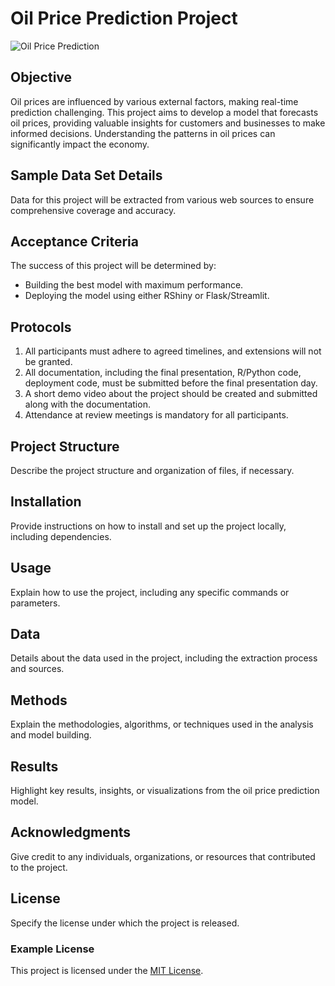 # Oil Price Prediction Project
![Oil Price Prediction](https://media.istockphoto.com/photos/crude-oil-price-predictions-picture-id1215079315)
## Objective
Oil prices are influenced by various external factors, making real-time prediction challenging. This project aims to develop a model that forecasts oil prices, providing valuable insights for customers and businesses to make informed decisions. Understanding the patterns in oil prices can significantly impact the economy.

## Sample Data Set Details
Data for this project will be extracted from various web sources to ensure comprehensive coverage and accuracy.

## Acceptance Criteria
The success of this project will be determined by:
- Building the best model with maximum performance.
- Deploying the model using either RShiny or Flask/Streamlit.

## Protocols
1. All participants must adhere to agreed timelines, and extensions will not be granted.
2. All documentation, including the final presentation, R/Python code, deployment code, must be submitted before the final presentation day.
3. A short demo video about the project should be created and submitted along with the documentation.
4. Attendance at review meetings is mandatory for all participants.

## Project Structure
Describe the project structure and organization of files, if necessary.

## Installation
Provide instructions on how to install and set up the project locally, including dependencies.

## Usage
Explain how to use the project, including any specific commands or parameters.

## Data
Details about the data used in the project, including the extraction process and sources.

## Methods
Explain the methodologies, algorithms, or techniques used in the analysis and model building.

## Results
Highlight key results, insights, or visualizations from the oil price prediction model.

## Acknowledgments
Give credit to any individuals, organizations, or resources that contributed to the project.

## License
Specify the license under which the project is released.

### Example License
This project is licensed under the [MIT License](LICENSE).
